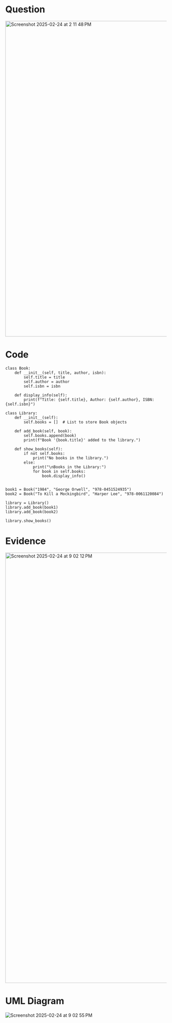 # Question
<img width="985" alt="Screenshot 2025-02-24 at 2 11 48 PM" src="https://github.com/user-attachments/assets/4ebb0b5f-fe7f-4eb8-838a-b78a4ae561fa" />


# Code

```.python
class Book:
    def __init__(self, title, author, isbn):
        self.title = title
        self.author = author
        self.isbn = isbn

    def display_info(self):
        print(f"Title: {self.title}, Author: {self.author}, ISBN: {self.isbn}")

class Library:
    def __init__(self):
        self.books = []  # List to store Book objects

    def add_book(self, book):
        self.books.append(book)
        print(f"Book '{book.title}' added to the library.")

    def show_books(self):
        if not self.books:
            print("No books in the library.")
        else:
            print("\nBooks in the Library:")
            for book in self.books:
                book.display_info()


book1 = Book("1984", "George Orwell", "978-0451524935")
book2 = Book("To Kill a Mockingbird", "Harper Lee", "978-0061120084")

library = Library()
library.add_book(book1)
library.add_book(book2)

library.show_books()

```
# Evidence

<img width="1343" alt="Screenshot 2025-02-24 at 9 02 12 PM" src="https://github.com/user-attachments/assets/bb37fce9-b9d5-4572-970b-53e70384b850" />

# UML Diagram

![Screenshot 2025-02-24 at 9 02 55 PM](https://github.com/user-attachments/assets/7ed9d3ca-4424-4c6c-9fe4-203e686c48d4)




